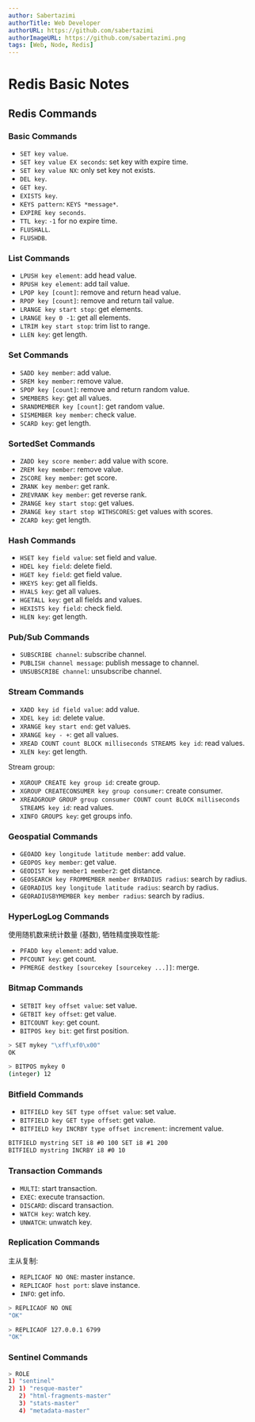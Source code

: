 ```yaml
---
author: Sabertazimi
authorTitle: Web Developer
authorURL: https://github.com/sabertazimi
authorImageURL: https://github.com/sabertazimi.png
tags: [Web, Node, Redis]
---
```


# Redis Basic Notes

## Redis Commands

### Basic Commands

- `SET key value`.
- `SET key value EX seconds`: set key with expire time.
- `SET key value NX`: only set key not exists.
- `DEL key`.
- `GET key`.
- `EXISTS key`.
- `KEYS pattern`: `KEYS *message*`.
- `EXPIRE key seconds`.
- `TTL key`: `-1` for no expire time.
- `FLUSHALL`.
- `FLUSHDB`.

### List Commands

- `LPUSH key element`: add head value.
- `RPUSH key element`: add tail value.
- `LPOP key [count]`: remove and return head value.
- `RPOP key [count]`: remove and return tail value.
- `LRANGE key start stop`: get elements.
- `LRANGE key 0 -1`: get all elements.
- `LTRIM key start stop`: trim list to range.
- `LLEN key`: get length.

### Set Commands

- `SADD key member`: add value.
- `SREM key member`: remove value.
- `SPOP key [count]`: remove and return random value.
- `SMEMBERS key`: get all values.
- `SRANDMEMBER key [count]`: get random value.
- `SISMEMBER key member`: check value.
- `SCARD key`: get length.

### SortedSet Commands

- `ZADD key score member`: add value with score.
- `ZREM key member`: remove value.
- `ZSCORE key member`: get score.
- `ZRANK key member`: get rank.
- `ZREVRANK key member`: get reverse rank.
- `ZRANGE key start stop`: get values.
- `ZRANGE key start stop WITHSCORES`: get values with scores.
- `ZCARD key`: get length.

### Hash Commands

- `HSET key field value`: set field and value.
- `HDEL key field`: delete field.
- `HGET key field`: get field value.
- `HKEYS key`: get all fields.
- `HVALS key`: get all values.
- `HGETALL key`: get all fields and values.
- `HEXISTS key field`: check field.
- `HLEN key`: get length.

### Pub/Sub Commands

- `SUBSCRIBE channel`: subscribe channel.
- `PUBLISH channel message`: publish message to channel.
- `UNSUBSCRIBE channel`: unsubscribe channel.

### Stream Commands

- `XADD key id field value`: add value.
- `XDEL key id`: delete value.
- `XRANGE key start end`: get values.
- `XRANGE key - +`: get all values.
- `XREAD COUNT count BLOCK milliseconds STREAMS key id`: read values.
- `XLEN key`: get length.

Stream group:

- `XGROUP CREATE key group id`: create group.
- `XGROUP CREATECONSUMER key group consumer`: create consumer.
- `XREADGROUP GROUP group consumer COUNT count BLOCK milliseconds STREAMS key id`: read values.
- `XINFO GROUPS key`: get groups info.

### Geospatial Commands

- `GEOADD key longitude latitude member`: add value.
- `GEOPOS key member`: get value.
- `GEODIST key member1 member2`: get distance.
- `GEOSEARCH key FROMMEMBER member BYRADIUS radius`: search by radius.
- `GEORADIUS key longitude latitude radius`: search by radius.
- `GEORADIUSBYMEMBER key member radius`: search by radius.

### HyperLogLog Commands

使用随机数来统计数量 (基数), 牺牲精度换取性能:

- `PFADD key element`: add value.
- `PFCOUNT key`: get count.
- `PFMERGE destkey [sourcekey [sourcekey ...]]`: merge.

### Bitmap Commands

- `SETBIT key offset value`: set value.
- `GETBIT key offset`: get value.
- `BITCOUNT key`: get count.
- `BITPOS key bit`: get first position.

```bash
> SET mykey "\xff\xf0\x00"
OK

> BITPOS mykey 0
(integer) 12
```

### Bitfield Commands

- `BITFIELD key SET type offset value`: set value.
- `BITFIELD key GET type offset`: get value.
- `BITFIELD key INCRBY type offset increment`: increment value.

```markdown
BITFIELD mystring SET i8 #0 100 SET i8 #1 200
BITFIELD mystring INCRBY i8 #0 10
```

### Transaction Commands

- `MULTI`: start transaction.
- `EXEC`: execute transaction.
- `DISCARD`: discard transaction.
- `WATCH key`: watch key.
- `UNWATCH`: unwatch key.

### Replication Commands

主从复制:

- `REPLICAOF NO ONE`: master instance.
- `REPLICAOF host port`: slave instance.
- `INFO`: get info.

```bash
> REPLICAOF NO ONE
"OK"

> REPLICAOF 127.0.0.1 6799
"OK"
```

### Sentinel Commands

```bash
> ROLE
1) "sentinel"
2) 1) "resque-master"
   2) "html-fragments-master"
   3) "stats-master"
   4) "metadata-master"
```
